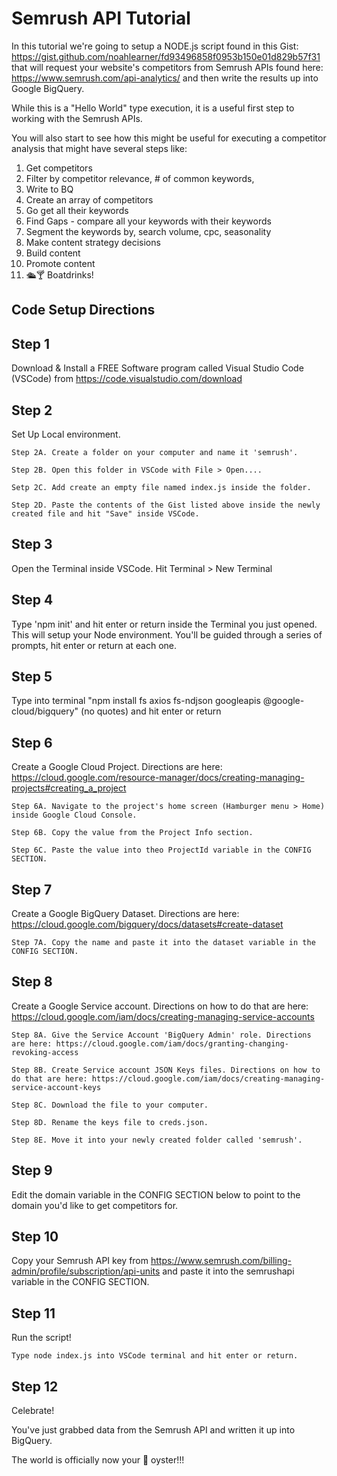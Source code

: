 # Semrush API Tutorial
In this tutorial we're going to setup a NODE.js script found in this Gist: https://gist.github.com/noahlearner/fd93496858f0953b150e01d829b57f31 that will request your website's competitors from Semrush APIs found here: https://www.semrush.com/api-analytics/ and then write the results up into Google BigQuery.

While this is a "Hello World" type execution, it is a useful first step to working with the Semrush APIs.

You will also start to see how this might be useful for executing a competitor analysis that might have several steps like:

1. Get competitors
2. Filter by competitor relevance, # of common keywords,  
3. Write to BQ
4. Create an array of competitors
5. Go get all their keywords
6. Find Gaps - compare all your keywords with their keywords
7. Segment the keywords by, search volume, cpc, seasonality
8. Make content strategy decisions
9. Build content
10. Promote content
11. 🛳🍸 Boatdrinks!

## Code Setup Directions

## Step 1 
Download & Install a FREE Software program called Visual Studio Code (VSCode) from https://code.visualstudio.com/download
## Step 2 
Set Up Local environment. 

    Step 2A. Create a folder on your computer and name it 'semrush'.
    
    Step 2B. Open this folder in VSCode with File > Open....
    
    Setp 2C. Add create an empty file named index.js inside the folder.
    
    Step 2D. Paste the contents of the Gist listed above inside the newly created file and hit "Save" inside VSCode.
    
## Step 3 
Open the Terminal inside VSCode. Hit Terminal > New Terminal
## Step 4 
Type 'npm init' and hit enter or return inside the Terminal you just opened.  This will setup your Node environment. You'll be guided through a series of prompts, hit enter or return at each one.
## Step 5 
Type into terminal "npm install fs axios fs-ndjson googleapis @google-cloud/bigquery"  (no quotes) and hit enter or return
## Step 6 
Create a Google Cloud Project. Directions are here: https://cloud.google.com/resource-manager/docs/creating-managing-projects#creating_a_project
    
    Step 6A. Navigate to the project's home screen (Hamburger menu > Home) inside Google Cloud Console.
    
    Step 6B. Copy the value from the Project Info section.
    
    Step 6C. Paste the value into theo ProjectId variable in the CONFIG SECTION.
## Step 7 
Create a Google BigQuery Dataset. Directions are here: https://cloud.google.com/bigquery/docs/datasets#create-dataset
    
    Step 7A. Copy the name and paste it into the dataset variable in the CONFIG SECTION.
## Step 8 
Create a Google Service account. Directions on how to do that are here: https://cloud.google.com/iam/docs/creating-managing-service-accounts
    
    Step 8A. Give the Service Account 'BigQuery Admin' role. Directions are here: https://cloud.google.com/iam/docs/granting-changing-revoking-access
    
    Step 8B. Create Service account JSON Keys files. Directions on how to do that are here: https://cloud.google.com/iam/docs/creating-managing-service-account-keys
    
    Step 8C. Download the file to your computer.
   
    Step 8D. Rename the keys file to creds.json.
    
    Step 8E. Move it into your newly created folder called 'semrush'.
## Step 9 
Edit the domain variable in the CONFIG SECTION below to point to the domain you'd like to get competitors for.
## Step 10 
Copy your Semrush API key from https://www.semrush.com/billing-admin/profile/subscription/api-units and paste it into the semrushapi variable in the CONFIG SECTION.
## Step 11 
Run the script! 

    Type node index.js into VSCode terminal and hit enter or return.
## Step 12 
Celebrate!  

You've just grabbed data from the Semrush API and written it up into BigQuery.  

The world is officially now your 🦪 oyster!!!
